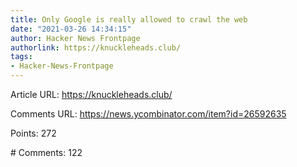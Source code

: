 ```yaml
---
title: Only Google is really allowed to crawl the web
date: "2021-03-26 14:34:15"
author: Hacker News Frontpage
authorlink: https://knuckleheads.club/
tags:
- Hacker-News-Frontpage
---
```


<p>Article URL: <a href="https://knuckleheads.club/">https://knuckleheads.club/</a></p>
<p>Comments URL: <a href="https://news.ycombinator.com/item?id=26592635">https://news.ycombinator.com/item?id=26592635</a></p>
<p>Points: 272</p>
<p># Comments: 122</p>

